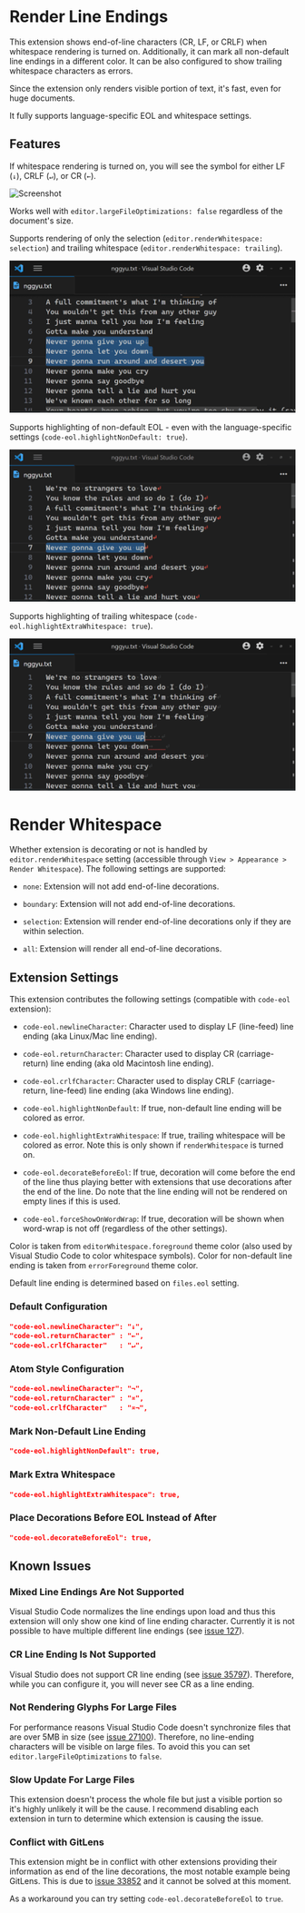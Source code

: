 Render Line Endings
===================

This extension shows end-of-line characters (CR, LF, or CRLF) when whitespace
rendering is turned on. Additionally, it can mark all non-default line endings
in a different color. It can be also configured to show trailing whitespace
characters as errors.

Since the extension only renders visible portion of text, it's fast, even for
huge documents.

It fully supports language-specific EOL and whitespace settings.


## Features

If whitespace rendering is turned on, you will see the symbol for either LF
(`↓`), CRLF (`↵`), or CR (`←`).

   ![Screenshot](https://raw.githubusercontent.com/medo64/Render-CRLF/main/images/screenshot.gif)

Works well with `editor.largeFileOptimizations: false` regardless of the
document's size.

Supports rendering of only the selection (`editor.renderWhitespace: selection`)
and trailing whitespace (`editor.renderWhitespace: trailing`).

   ![Screenshot](https://raw.githubusercontent.com/medo64/Render-CRLF/main/images/screenshot-selection.png)

Supports highlighting of non-default EOL - even with the language-specific
settings (`code-eol.highlightNonDefault: true`).

   ![Screenshot](https://raw.githubusercontent.com/medo64/Render-CRLF/main/images/screenshot-highlight-eof.png)

Supports highlighting of trailing whitespace (`code-eol.highlightExtraWhitespace: true`).

   ![Screenshot](https://raw.githubusercontent.com/medo64/Render-CRLF/main/images/screenshot-highlight-whitespace.png)


# Render Whitespace

Whether extension is decorating or not is handled by `editor.renderWhitespace`
setting (accessible through `View > Appearance > Render Whitespace`). The following
settings are supported:

* `none`: Extension will not add end-of-line decorations.

* `boundary`: Extension will not add end-of-line decorations.

* `selection`: Extension will render end-of-line decorations only if they are within selection.

* `all`: Extension will render all end-of-line decorations.


## Extension Settings

This extension contributes the following settings (compatible with `code-eol`
extension):

* `code-eol.newlineCharacter`: Character used to display LF (line-feed) line ending (aka Linux/Mac line ending).

* `code-eol.returnCharacter`: Character used to display CR (carriage-return) line ending (aka old Macintosh line ending).

* `code-eol.crlfCharacter`: Character used to display CRLF (carriage-return, line-feed) line ending (aka Windows line ending).

* `code-eol.highlightNonDefault`: If true, non-default line ending will be colored as error.

* `code-eol.highlightExtraWhitespace`: If true, trailing whitespace will be colored as error. Note this is only shown if `renderWhitespace` is turned on.

* `code-eol.decorateBeforeEol`: If true, decoration will come before the end of the line thus playing better with extensions that use decorations after the end of the line. Do note that the line ending will not be rendered on empty lines if this is used.

* `code-eol.forceShowOnWordWrap`: If true, decoration will be shown when word-wrap is not off (regardless of the other settings).

Color is taken from `editorWhitespace.foreground` theme color (also used by
Visual Studio Code to color whitespace symbols). Color for non-default line
ending is taken from `errorForeground` theme color.

Default line ending is determined based on `files.eol` setting.


### Default Configuration

```json
"code-eol.newlineCharacter": "↓",
"code-eol.returnCharacter" : "←",
"code-eol.crlfCharacter"   : "↵",
```


### Atom Style Configuration

```json
"code-eol.newlineCharacter": "¬",
"code-eol.returnCharacter" : "¤",
"code-eol.crlfCharacter"   : "¤¬",
```


### Mark Non-Default Line Ending

```json
"code-eol.highlightNonDefault": true,
```


### Mark Extra Whitespace

```json
"code-eol.highlightExtraWhitespace": true,
```


### Place Decorations Before EOL Instead of After

```json
"code-eol.decorateBeforeEol": true,
```


## Known Issues

### Mixed Line Endings Are Not Supported

Visual Studio Code normalizes the line endings upon load and thus this extension
will only show one kind of line ending character. Currently it is not possible
to have multiple different line endings (see [issue 127](https://github.com/Microsoft/vscode/issues/127)).


### CR Line Ending Is Not Supported

Visual Studio does not support CR line ending (see [issue 35797](https://github.com/Microsoft/vscode/issues/35797)).
Therefore, while you can configure it, you will never see CR as a line ending.


### Not Rendering Glyphs For Large Files

For performance reasons Visual Studio Code doesn't synchronize files that are
over 5MB in size (see [issue 27100](https://github.com/Microsoft/vscode/issues/27100)).
Therefore, no line-ending characters will be visible on large files. To avoid
this you can set `editor.largeFileOptimizations` to `false`.


### Slow Update For Large Files

This extension doesn't process the whole file but just a visible portion so it's
highly unlikely it will be the cause. I recommend disabling each extension in
turn to determine which extension is causing the issue.


### Conflict with GitLens

This extension might be in conflict with other extensions providing their
information as end of the line decorations, the most notable example being
GitLens. This is due to [issue 33852](https://github.com/microsoft/vscode/issues/33852)
and it cannot be solved at this moment.

As a workaround you can try setting `code-eol.decorateBeforeEol` to `true`.
